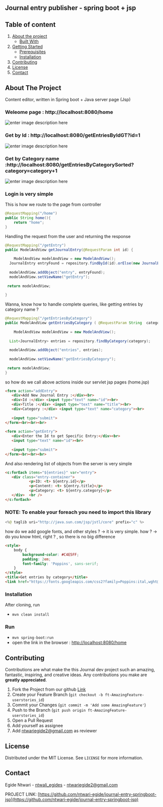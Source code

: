 
## Journal entry publisher - spring boot + jsp

## [](#table-of-content)Table of content

1.  [About the project](#about)
    -   [Built With](#built-with)
2.  [Getting Started](#getting-started)
    -   [Prerequisites](#prerequisites)
    -   [Installation](#installation)
3.  [Contributing](#contributing)
4.  [License](#license)
5.  [Contact](#contact)
##  [](#about)About The Project

Content editor, written in Spring boot + Java server page (Jsp)

### []()Weleome page : http://localhost:8080/home

![enter image description here](https://res.cloudinary.com/dpqasrwfu/image/upload/v1655815770/dev1_byh8pz.png)

### []()Get by Id : http://localhost:8080/getEntriesByIdGT?id=1
![enter image description here](https://res.cloudinary.com/dpqasrwfu/image/upload/v1655815770/dev_2_ei236v.png)

### []()Get by Category name :http://localhost:8080/getEntriesByCategorySorted?category=category+1


![enter image description here](https://res.cloudinary.com/dpqasrwfu/image/upload/v1655815770/dev_3_lnb9mx.png)


### []()Login is very simple
This is how we route to the page from controller

```java
@RequestMapping("/home")  
public String home(){  
    return "home";  
}
```

Handling the request from the user and returning the response

```java
@RequestMapping("/getEntry")  
public ModelAndView getJournalEntry(@RequestParam int id) {  
  
    ModelAndView modelAndView = new ModelAndView();  
  JournalEntry entryFound = repository.findById(id).orElse(new JournalEntry());  
  
  modelAndView.addObject("entry", entryFound);  
  modelAndView.setViewName("getEntry");  
  
 return modelAndView;  
  
}
```
Wanna, know how to handle complete queries, like getting entries by category name ?

```java
@RequestMapping("/getEntriesByCategory")  
public ModelAndView getEntriesByCategory ( @RequestParam String  category) {  
  
    ModelAndView modelAndView = new ModelAndView();  
  
  List<JournalEntry> entries = repository.findByCategory(category);  
  
  modelAndView.addObject("entries", entries);  
  
  modelAndView.setViewName("getEntriesByCategory");  
  
 return modelAndView;  
}
```

so how do we call above actions inside our servlet jsp pages (home.jsp)

```html
<form action="addEntry">  
   <div>Add New Journal Entry :</div><br>  
   <div>Id :</div> <input type="text" name="id"><br>  
   <div>Title :</div> <input type="text" name="title"><br>  
   <div>Category :</div> <input type="text" name="category"><br>  
  
   <input type="submit">  
</form><br><br><br>  
  
<form action="getEntry">  
   <div>Enter the Id to get Specific Entry:</div><br>  
   <input type="text" name="id"><br>  
  
   <input type="submit">  
</form><br><br><br>
```

And also rendering list of objects from the server is very simple

```html
<c:forEach items="${entries}" var="entry">  
   <div class="entry-container">  
           <p>ID: <t> ${entry.id}</p>  
           <p>Content: <t> ${entry.title}</p>  
           <p>Category: <t> ${entry.category}</p>  
   </div>  <br />  
</c:forEach>
```

### NOTE: To enable your foreach you need to import this library
```java
<%@ taglib uri="http://java.sun.com/jsp/jstl/core" prefix="c" %>
```
how do we add google fonts, and other styles ?
-> it is very simple.
how ?
-> do you know html, right ? , so there is no big difference

```html
<style>  
    body {  
        background-color: #C4E5FF;  
        padding: 2em;  
        font-family: 'Poppins', sans-serif;  
    }  
</style>  
<title>Get entries by category</title>  
<link href="https://fonts.googleapis.com/css2?family=Poppins:ital,wght@0,100;0,200;0,300;0,400;0,500;0,600;0,700;0,800;0,900;1,100;1,200;1,300;1,400;1,500;1,600;1,700;1,800;1,900&display=swap" rel="stylesheet">
```


###  [](#installation)Installation
After cloning, run 
-   `mvn clean install`
### [](#installation)Run
-  	`mvn spring-boot:run` 
- open the link in the browser : [http://localhost:8080/home](http://localhost:8080/home)

## [](#contributing)Contributing

Contributions are what make the this Journal dev project such an amazing, fantastic, inspiring, and creative ideas. Any contributions you make are **greatly appreciated**.

1.  Fork the Project from our github [Link](https://github.com/ntwari-egide/Genv-backend-nestjs)
2.  Create your Feature Branch (`git checkout -b ft-AmazingFeature-userstories_id`)
3.  Commit your Changes (`git commit -m 'Add some AmazingFeature'`)
4.  Push to the Branch (`git push origin ft-AmazingFeature-userstories_id`)
5.  Open a Pull Request
6.  Add yourself as assignee
7.  Add [ntwariegide2@gmail.com](mailto:ntwariegide2@gmail.com) as reviewer

## [](#license) License

Distributed under the MIT License. See `LICENSE` for more information.

## [](#contact)Contact

Egide Ntwari - [ntwali_egides](https://twitter.com/ntwali_egides) - [ntwariegide2@gmail.com](mailto:ntwariegide2@gmail.com)

PROJECT LINK: [https://github.com/ntwari-egide/journal-entry-springboot-jsp](https://github.com/ntwari-egide/journal-entry-springboot-jsp)
